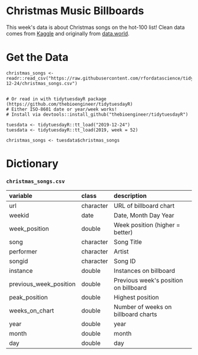 # Christmas Music Billboards

This week's data is about Christmas songs on the hot-100 list! Clean data comes from [Kaggle](https://www.kaggle.com/sharkbait1223/billboard-top-100-christmas-carol-dataset) and originally from [data.world](https://data.world/kcmillersean/billboard-hot-100-1958-2017).

# Get the Data

```
christmas_songs <- readr::read_csv("https://raw.githubusercontent.com/rfordatascience/tidytuesday/master/data/2019/2019-12-24/christmas_songs.csv")


# Or read in with tidytuesdayR package (https://github.com/thebioengineer/tidytuesdayR)
# Either ISO-8601 date or year/week works!
# Install via devtools::install_github("thebioengineer/tidytuesdayR")

tuesdata <- tidytuesdayR::tt_load("2019-12-24")
tuesdata <- tidytuesdayR::tt_load(2019, week = 52)

christmas_songs <- tuesdata$christmas_songs
```

# Dictionary


### `christmas_songs.csv`

|variable               |class     |description |
|:----------------------|:---------|:-----------|
|url                    |character | URL of billboard chart|
|weekid                 |date | Date, Month Day Year|
|week_position          |double    | Week position (higher = better)|
|song                   |character |Song Title|
|performer              |character | Artist |
|songid                 |character | Song ID|
|instance               |double    | Instances on billboard |
|previous_week_position |double    | Previous week's position on billboard |
|peak_position          |double    | Highest position |
|weeks_on_chart         |double    | Number of weeks on billboard charts |
|year                   |double    | year|
|month                  |double    | month|
|day                    |double    | day |
